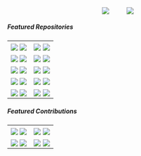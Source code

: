
<p align='center'>
<a href="https://coderstats.net/github/#mpaperno" target="_blank">
<image align="center" src="https://github-readme-stats.vercel.app/api?username=mpaperno&show_icons=true&include_all_commits=true&count_private=true&hide_rank=true&line_height=28&theme=github_dark&&border_color=30363d"></a>
<span>&nbsp;&nbsp;&nbsp;&nbsp;&nbsp;&nbsp;&nbsp;&nbsp;</span>
<a href="https://coderstats.net/github/#mpaperno" target="_blank">
<image align="center" src="https://github-readme-stats.vercel.app/api/top-langs/?username=mpaperno&layout=compact&langs_count=10&hide=html,qmake,css&theme=github_dark&border_color=30363d&custom_title=Language%20Stats%20(click%20for%20more)"></a>
</p>

##### Featured Repositories
<table border=0>
<tr>
<td>
<a href="https://github.com/mpaperno/MSFSTouchPortalPlugin#gh-light-mode-only"><image align="center" src="https://github-readme-stats.vercel.app/api/pin/?username=mpaperno&repo=MSFSTouchPortalPlugin&theme=github_light&border_color=30363d"></a>
<a href="https://github.com/mpaperno/MSFSTouchPortalPlugin#gh-dark-mode-only"><image align="center" src="https://github-readme-stats.vercel.app/api/pin/?username=mpaperno&repo=MSFSTouchPortalPlugin&theme=github_dark&border_color=30363d"></a>
</td>
<td>
<a href="https://github.com/mpaperno/TJoy#gh-dark-mode-only"><image align="center" src="https://github-readme-stats.vercel.app/api/pin/?username=mpaperno&repo=TJoy&theme=github_dark&bg_color=00000000&border_color=30363d"></a>
<a href="https://github.com/mpaperno/TJoy#gh-light-mode-only"><image align="center" src="https://github-readme-stats.vercel.app/api/pin/?username=mpaperno&repo=TJoy&theme=github_light&bg_color=00000000&border_color=30363d"></a>
</td>
</tr>

<tr>
<td>
<a href="https://github.com/mpaperno/WASimCommander#gh-dark-mode-only"><image align="center" src="https://github-readme-stats.vercel.app/api/pin/?username=mpaperno&repo=WASimCommander&theme=github_dark&bg_color=00000000&border_color=30363d"></a>
<a href="https://github.com/mpaperno/WASimCommander#gh-light-mode-only"><image align="center" src="https://github-readme-stats.vercel.app/api/pin/?username=mpaperno&repo=WASimCommander&theme=github_light&bg_color=00000000&border_color=30363d"></a>
</td>
<td>
<a href="https://github.com/mpaperno/LGKeys-TouchPortal-Plugin#gh-dark-mode-only"><image align="center" src="https://github-readme-stats.vercel.app/api/pin/?username=mpaperno&repo=LGKeys-TouchPortal-Plugin&theme=github_dark&bg_color=00000000&border_color=30363d"></a>
<a href="https://github.com/mpaperno/LGKeys-TouchPortal-Plugin#gh-light-mode-only"><image align="center" src="https://github-readme-stats.vercel.app/api/pin/?username=mpaperno&repo=LGKeys-TouchPortal-Plugin&theme=github_light&bg_color=00000000&border_color=30363d"></a>
</td>
</tr>

<tr>
<td>
<a href="https://github.com/mpaperno/aq_flight_control#gh-dark-mode-only"><image align="center" src="https://github-readme-stats.vercel.app/api/pin/?username=mpaperno&repo=aq_flight_control&theme=github_dark&bg_color=00000000&border_color=30363d"></a>
<a href="https://github.com/mpaperno/aq_flight_control#gh-light-mode-only"><image align="center" src="https://github-readme-stats.vercel.app/api/pin/?username=mpaperno&repo=aq_flight_control&theme=github_light&bg_color=00000000&border_color=30363d"></a>
</td>
<td>
<a href="https://github.com/mpaperno/qgroundcontrol_aq#gh-dark-mode-only"><image align="center" src="https://github-readme-stats.vercel.app/api/pin/?username=mpaperno&repo=qgroundcontrol_aq&theme=github_dark&bg_color=00000000&border_color=30363d"></a>
<a href="https://github.com/mpaperno/qgroundcontrol_aq#gh-light-mode-only"><image align="center" src="https://github-readme-stats.vercel.app/api/pin/?username=mpaperno&repo=qgroundcontrol_aq&theme=github_light&bg_color=00000000&border_color=30363d"></a>
</td>
</tr>

<tr>
<td>
<a href="https://github.com/mpaperno/spampd#gh-dark-mode-only"><image align="center" src="https://github-readme-stats.vercel.app/api/pin/?username=mpaperno&repo=spampd&theme=github_dark&bg_color=00000000&border_color=30363d&cache_seconds=7200"></a>
<a href="https://github.com/mpaperno/spampd#gh-light-mode-only"><image align="center" src="https://github-readme-stats.vercel.app/api/pin/?username=mpaperno&repo=spampd&theme=github_light&bg_color=00000000&border_color=30363d&cache_seconds=7200"></a>
</td>
<td>
<a href="https://github.com/mpaperno/maxLibQt#gh-dark-mode-only"><image align="center" src="https://github-readme-stats.vercel.app/api/pin/?username=mpaperno&repo=maxLibQt&theme=github_dark&bg_color=00000000&border_color=30363d"></a>
<a href="https://github.com/mpaperno/maxLibQt#gh-light-mode-only"><image align="center" src="https://github-readme-stats.vercel.app/api/pin/?username=mpaperno&repo=maxLibQt&theme=github_light&bg_color=00000000&border_color=30363d"></a>
</td>
</tr>
<tr>
<td>
<a href="https://github.com/mpaperno/jMAVSim#gh-dark-mode-only"><image align="center" src="https://github-readme-stats.vercel.app/api/pin/?username=mpaperno&repo=jMAVSim&theme=github_dark&bg_color=00000000&border_color=30363d&cache_seconds=7200"></a>
<a href="https://github.com/mpaperno/jMAVSim#gh-light-mode-only"><image align="center" src="https://github-readme-stats.vercel.app/api/pin/?username=mpaperno&repo=jMAVSim&theme=github_light&bg_color=00000000&border_color=30363d&cache_seconds=7200"></a>
</td>
<td>
<a href="https://github.com/mpaperno/MSFS-Tools#gh-dark-mode-only"><image align="center" src="https://github-readme-stats.vercel.app/api/pin/?username=mpaperno&repo=MSFS-Tools&theme=github_dark&bg_color=00000000&border_color=30363d"></a>
<a href="https://github.com/mpaperno/MSFS-Tools#gh-light-mode-only"><image align="center" src="https://github-readme-stats.vercel.app/api/pin/?username=mpaperno&repo=MSFS-Tools&theme=github_light&bg_color=00000000&border_color=30363d"></a>
</td>
</tr>
</table>

##### Featured Contributions

<table>
<tr>
<td>
<a href="https://github.com/spdermn02/TouchPortal-Dynamic-Icons#gh-dark-mode-only"><image align="center" src="https://github-readme-stats.vercel.app/api/pin/?username=spdermn02&repo=TouchPortal-Dynamic-Icons&theme=github_dark&bg_color=00000000&border_color=30363d&show_owner=true"></a>
<a href="https://github.com/spdermn02/TouchPortal-Dynamic-Icons#gh-light-mode-only"><image align="center" src="https://github-readme-stats.vercel.app/api/pin/?username=spdermn02&repo=TouchPortal-Dynamic-Icons&theme=github_light&bg_color=00000000&border_color=30363d&show_owner=true"></a>
</td>
<td>
<a href="https://github.com/KillerBOSS2019/TouchPortal-API#gh-dark-mode-only"><image align="center" src="https://github-readme-stats.vercel.app/api/pin/?username=KillerBOSS2019&repo=TouchPortal-API&theme=github_dark&bg_color=00000000&border_color=30363d&show_owner=true"></a>
<a href="https://github.com/KillerBOSS2019/TouchPortal-API#gh-light-mode-only"><image align="center" src="https://github-readme-stats.vercel.app/api/pin/?username=KillerBOSS2019&repo=TouchPortal-API&theme=github_light&bg_color=00000000&border_color=30363d&show_owner=true"></a>
</td>
</tr>
<tr>
<td>
<a href="https://github.com/opentx/opentx#gh-dark-mode-only"><image align="center" src="https://github-readme-stats.vercel.app/api/pin/?username=opentx&repo=opentx&theme=github_dark&bg_color=00000000&border_color=30363d&show_owner=true"></a>
<a href="https://github.com/opentx/opentx#gh-light-mode-only"><image align="center" src="https://github-readme-stats.vercel.app/api/pin/?username=opentx&repo=opentx&theme=github_light&bg_color=00000000&border_color=30363d&show_owner=true"></a>
</td>
<td>
<a href="https://github.com/mpaperno/TouchPortal-CS-API#gh-dark-mode-only"><image align="center" src="https://github-readme-stats.vercel.app/api/pin/?username=mpaperno&repo=TouchPortal-CS-API&theme=github_dark&bg_color=00000000&border_color=30363d"></a>
<a href="https://github.com/mpaperno/TouchPortal-CS-API#gh-light-mode-only"><image align="center" src="https://github-readme-stats.vercel.app/api/pin/?username=mpaperno&repo=TouchPortal-CS-API&theme=github_light&bg_color=00000000&border_color=30363d"></a>
</td>
</tr>
</table>
